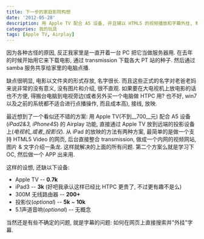 ```yaml
---
title: 下一步的家庭影院构想
date: '2012-05-28'
description: 用 Apple TV 配合 A5 设备, 并且辅以 HTML5 的视频播放和字幕外挂, 制成想象中的家庭影院
categories: 我的玩具
tags: [Apple TV, Airplay]
---
```

因为各种古怪的原因, 反正我家里是一直开着一台 PC 把它当做服务器用. 在去年的时候开始用它来下载电影, 通过 transmission 下载各大 PT 站的种子. 然后通过 samba 服务共享给家里的电脑点播.

缺点很明显, 电影以文件夹的形式存放, 名字很长. 而且这些正式的名字对老爸老妈来说非常的没有意义, 没有图片和介绍, 很不直观. 如果要在大电视机上放电影的话也不方便, 得搬台电脑到电视旁边(或者另外买一个电脑做 HTPC 用? 也不好, win7 以及之前的系统都不适合进行点播操作, 而且成本高), 接线, 放映.

最近想到了一个看似还不错的方案: 用 Apple TV(不到__700__元) 配合 A5 设备(_iPad2&3, iPhone4S_) 的 Airplay 功能, 直接通过 Apple TV 放到远端的投影设备上(_电视机_或者_投影仪_). 从 iPad 的放映的方法有两种方案, 最简单的是做一个支持 HTML5 Video 的网页, 后台直接整合 transmission, 做成一个内网的视频网站, 图片 & 文字介绍一条龙. 这样就解决的上面的所有问题. 第二个方案么就是学习下 OC, 然后做一个 APP 出来用.

这样的设想, 还缺以下设备:

* Apple TV -- __0.7k__
* iPad3 -- __3k__ (好吧我承认这样已经比 HTPC 更贵了, 不过更有趣不是么)
* 300M 无线路由器 -- __200+__
* 投影仪(_optional_) -- __5k__ ~ __10k__ 
* 5.1声道音响(_optional_) -- 无概念

当然还是有些不确定的问题, 就是字幕的问题: 如何在网页上直接搜索并"外挂"字幕.